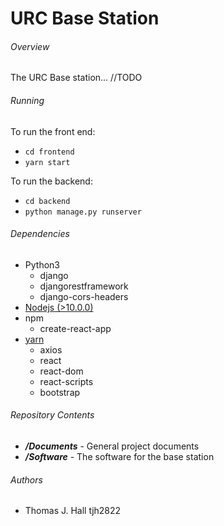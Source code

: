 # URC Base Station

###### Overview
The URC Base station... //TODO 

###### Running
To run the front end:

* `cd frontend`
* `yarn start`

To run the backend:

* `cd backend`
* `python manage.py runserver`

###### Dependencies
* Python3
  * django
  * djangorestframework 
  * django-cors-headers
* [Nodejs (>10.0.0)](https://nodejs.org/en/download/)
* npm
  * create-react-app
* [yarn](https://classic.yarnpkg.com/en/docs/install/)
  * axios 
  * react
  * react-dom
  * react-scripts
  * bootstrap

###### Repository Contents
* ***/Documents*** - General project documents
* ***/Software*** - The software for the base station

###### Authors
* Thomas J. Hall tjh2822

